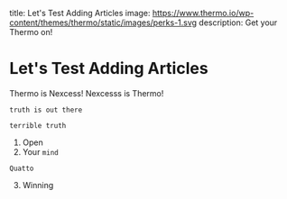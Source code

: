 title: Let's Test Adding Articles
image: https://www.thermo.io/wp-content/themes/thermo/static/images/perks-1.svg
description: Get your Thermo on!

# Let's Test Adding Articles
Thermo is Nexcess!
Nexcesss is Thermo!
```
truth is out there
```
`terrible truth`
1. Open
2. Your `mind`
```
Quatto
```
3. Winning
